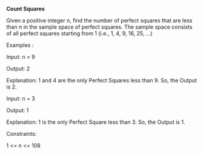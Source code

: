 <b>Count Squares</b>

Given a positive integer n, find the number of perfect squares that are less than n in the sample space of perfect squares. The sample space consists of all perfect squares starting from 1 (i.e., 1, 4, 9, 16, 25, …)

Examples :

Input: n = 9

Output: 2

Explanation: 1 and 4 are the only Perfect Squares less than 9. So, the Output is 2.

Input: n = 3

Output: 1

Explanation: 1 is the only Perfect Square less than 3. So, the Output is 1.

Constraints:

1 <= n <= 108
